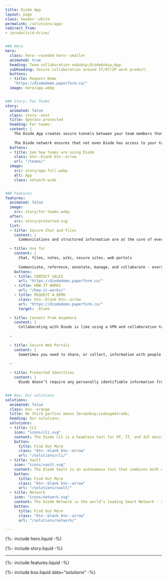 ```yaml
---
title: Diode App
layout: page
class: header--white
permalink: /solutions/app/
redirect_from:
- /products/d-drive/


### Hero
hero:
  class: hero--rounded hero--smaller
  animated: true
  heading: Team collaboration on&nbsp;Diode&nbsp;App.
  subheading: Secure collaboration around IT/OT/IP work product.
  buttons:
  - title: Request Demo
    "https://diodedemo.paperform.co/"
  image: hero/app.webp


### Story: For Teams
story:
  animated: false
  class: story--next
  title: Operate protected
  heading: For teams.
  content: |
    The Diode App creates secure tunnels between your team members that form a "security perimeter" (a Zone).  Each Zone has built-in collaboration and visualization capabilities. Diode is a decentralized solution that doesn’t rely on third party servers - your team will be operating in one of the most protected environments possible.
  
    The Diode network ensures that not even Diode has access to your team’s communications, information, or activity.
  buttons:
  - title: See how teams are using Diode
    class: btn--blank btn--arrow
    url: "/teams/"
  image:
    src: story/app-full.webp
    alt: App
    class: network-wide


### Features
features:
  animated: false
  image:
    src: story/for-teams.webp
  after:
    src: story/protected.svg
  list:
  - title: Secure Chat and Files
    content: |
      Communications and structured information are at the core of everything teams do.  That’s why we built direct messaging, group chat, and file syncing into the core of the Diode. All capabilities are fully end-to-end encrypted, ensuring that your team operates at only the highest security level available. 

  - title: Use for
    content: |
      Chat, files, notes, wiki, secure sites, web portals
  
      Communicate, reference, annotate, manage, and collaborate - everything a team working with real world IT, OT, or web assets requires.
    buttons:
    - title: CONTACT SALES
      url: "https://diodedemo.paperform.co/"
    - title: HOW IT WORKS
      url: "/how-it-works/"
    - title: REQUEST A DEMO
      class: btn--blank btn--arrow
      url: "https://diodedemo.paperform.co/"
      target: _blank

  - title: Connect From Anywhere
    content: |
      Collaborating with Diode is like using a VPN and collaboration tool built in one.  This allows your team to connect from anywhere in the world. And, if they happen to be in the same office, their devices direct-connect to carry on the conversation without even touching the Internet.
      
  -

  - title: Secure Web Portals
    content: |
      Sometimes you need to share, or collect, information with people who don't have Diode installed - via a share link accessible from any web browser. This is a great way to exchange information securely with customers, partners, and vendors when operating in a regulated industry. Creating a secure web portal can be done with a single click on any file or folder you'd like to make available.
      
  -

  - title: Protected Identities
    content: |
      Diode doesn’t require any personally identifiable information from you or your team to sign up and get going - all a Diode account requires is a pseudo anonymous username. Whether your team members use a single device or multiple linked devices, they can all be managed via self-custody credentials that are never stored on a server. 


### Box: Our solutions
solutions:
  animated: false
  class: box--orange
  title: No third parties means Zero&nbsp;Leakage&trade;
  heading: Our solutions.
  solutions:
  - title: CLI
    icon: "icons/cli.svg"
    content: The Diode CLI is a headless tool for OT, IT, and IoT devices. It can be used stand-alone to secure autonomous systems, and/or in concert with team members using the Diode App.
    button:
      title: Find Out More
      class: "btn--blank btn--arrow"
      url: "/solutions/cli/"
  - title: Vault
    icon: "icons/vault.svg"
    content: The Diode Vault is an autonomous tool that combines both App and CLI features in a small box or cloud appliance. 24-7 availability, backup, and geo-access for your team and assets.
    button:
      title: Find Out More
      class: "btn--blank btn--arrow"
      url: "/solutions/vault/"
  - title: Network
    icon: "icons/network.svg"
    content: The Diode Network is the world’s leading Smart Network - a new generation of zero trust software defined networks based on hardened blockchain technology. Think ad hoc E2EE perimeters.
    button:
      title: Find Out More
      class: "btn--blank btn--arrow"
      url: "/solutions/network/"

---
```


{%- include hero.liquid -%}

{%- include story.liquid -%}

---

{%- include features.liquid -%}

{%- include box.liquid data="solutions" -%}
